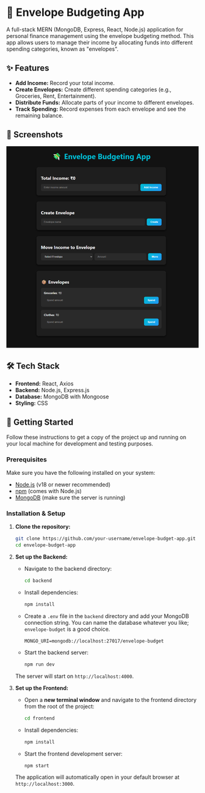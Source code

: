 # 💸 Envelope Budgeting App

A full-stack MERN (MongoDB, Express, React, Node.js) application for personal finance management using the envelope budgeting method. This app allows users to manage their income by allocating funds into different spending categories, known as "envelopes".

## ✨ Features

-   **Add Income:** Record your total income.
-   **Create Envelopes:** Create different spending categories (e.g., Groceries, Rent, Entertainment).
-   **Distribute Funds:** Allocate parts of your income to different envelopes.
-   **Track Spending:** Record expenses from each envelope and see the remaining balance.

## 📸 Screenshots
![Budget App Screenshot](budgetApp.png)

## 🛠️ Tech Stack

-   **Frontend:** React, Axios
-   **Backend:** Node.js, Express.js
-   **Database:** MongoDB with Mongoose
-   **Styling:** CSS

## 🚀 Getting Started

Follow these instructions to get a copy of the project up and running on your local machine for development and testing purposes.

### Prerequisites

Make sure you have the following installed on your system:
-   [Node.js](https://nodejs.org/en/) (v18 or newer recommended)
-   [npm](https://www.npmjs.com/) (comes with Node.js)
-   [MongoDB](https://www.mongodb.com/try/download/community) (make sure the server is running)

### Installation & Setup

1.  **Clone the repository:**
    ```sh
    git clone https://github.com/your-username/envelope-budget-app.git
    cd envelope-budget-app
    ```

2.  **Set up the Backend:**
    -   Navigate to the backend directory:
        ```sh
        cd backend
        ```
    -   Install dependencies:
        ```sh
        npm install
        ```
    -   Create a `.env` file in the `backend` directory and add your MongoDB connection string. You can name the database whatever you like; `envelope-budget` is a good choice.
        ```env
        MONGO_URI=mongodb://localhost:27017/envelope-budget
        ```
    -   Start the backend server:
        ```sh
        npm run dev
        ```
    The server will start on `http://localhost:4000`.

3.  **Set up the Frontend:**
    -   Open a **new terminal window** and navigate to the frontend directory from the root of the project:
        ```sh
        cd frontend
        ```
    -   Install dependencies:
        ```sh
        npm install
        ```
    -   Start the frontend development server:
        ```sh
        npm start
        ```
    The application will automatically open in your default browser at `http://localhost:3000`.

